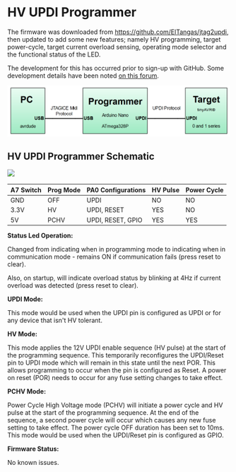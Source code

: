# HV UPDI Programmer
The firmware was downloaded from https://github.com/ElTangas/jtag2updi, then updated to add some new features; namely HV programming, target power-cycle, target current overload sensing, operating mode selector and the functional status of the LED.

The development for this has occurred prior to sign-up with GitHub. Some development details have been noted [on this forum](https://forum.arduino.cc/index.php?topic=669577.0).

![](Protocol.png)



## HV UPDI Programmer Schematic

![](C:\Users\dlloy\Documents\GitHub\jtag2updi\ProgSch.png)

| A7 Switch | Prog Mode | PA0 Configurations | HV Pulse | Power Cycle |
| --------- | --------- | ------------------ | -------- | ----------- |
| GND       | OFF       | UPDI               | NO       | NO          |
| 3.3V      | HV        | UPDI, RESET        | YES      | NO          |
| 5V        | PCHV      | UPDI, RESET, GPIO  | YES      | YES         |

**Status Led Operation:**

Changed from indicating when in programming mode to indicating when in communication mode - remains ON if communication fails (press reset to clear).

Also, on startup, will indicate overload status by blinking at 4Hz if current overload was detected (press reset to clear).

**UPDI Mode:**

This mode would be used when the UPDI pin is configured as UPDI or for any device that isn't HV tolerant.  

**HV Mode:**

This mode applies the 12V UPDI enable sequence (HV pulse) at the start of the programming sequence. This temporarily reconfigures the UPDI/Reset pin to UPDI mode which will remain in this state until the next POR. This allows programming to occur when the pin is configured as Reset. A power on reset (POR) needs to occur for any fuse setting changes to take effect.

**PCHV Mode:**

Power Cycle High Voltage mode (PCHV) will initiate a power cycle and HV pulse at the start of the programming sequence. At the end of the sequence, a second power cycle will occur which causes any new fuse setting to take effect. The power cycle OFF duration has been set to 10ms. This mode would be used when the UPDI/Reset pin is configured as GPIO.

**Firmware Status:**

No known issues. 